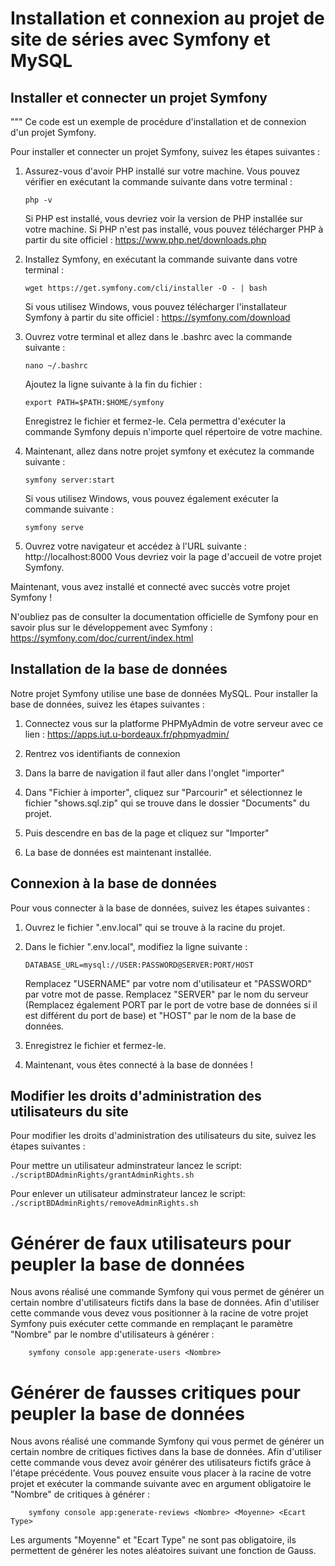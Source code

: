 # Installation et connexion au projet de site de séries avec Symfony et MySQL

## Installer et connecter un projet Symfony
"""
Ce code est un exemple de procédure d'installation et de connexion d'un projet Symfony.

Pour installer et connecter un projet Symfony, suivez les étapes suivantes :

1. Assurez-vous d'avoir PHP installé sur votre machine. Vous pouvez vérifier en exécutant la commande suivante dans votre terminal :
    ```
    php -v
    ```
    Si PHP est installé, vous devriez voir la version de PHP installée sur votre machine.
    Si PHP n'est pas installé, vous pouvez télécharger PHP à partir du site officiel : https://www.php.net/downloads.php

2. Installez Symfony, en exécutant la commande suivante dans votre terminal :
    ```
    wget https://get.symfony.com/cli/installer -O - | bash
    ```
    Si vous utilisez Windows, vous pouvez télécharger l'installateur Symfony à partir du site officiel : https://symfony.com/download

3. Ouvrez votre terminal et allez dans le .bashrc avec la commande suivante :
    ```
    nano ~/.bashrc
    ```
    Ajoutez la ligne suivante à la fin du fichier :
    ```
    export PATH=$PATH:$HOME/symfony
    ```
    Enregistrez le fichier et fermez-le.
    Cela permettra d'exécuter la commande Symfony depuis n'importe quel répertoire de votre machine.


4. Maintenant, allez dans notre projet symfony et exécutez la commande suivante :
    ```
    symfony server:start
    ```
    Si vous utilisez Windows, vous pouvez également exécuter la commande suivante :
    ```
    symfony serve
    ```
5. Ouvrez votre navigateur et accédez à l'URL suivante : http://localhost:8000
    Vous devriez voir la page d'accueil de votre projet Symfony.

Maintenant, vous avez installé et connecté avec succès votre projet Symfony !

N'oubliez pas de consulter la documentation officielle de Symfony pour en savoir plus sur le développement avec Symfony : https://symfony.com/doc/current/index.html

## Installation de la base de données

Notre projet Symfony utilise une base de données MySQL. Pour installer la base de données, suivez les étapes suivantes :

1. Connectez vous sur la platforme PHPMyAdmin de votre serveur avec ce lien : https://apps.iut.u-bordeaux.fr/phpmyadmin/

2. Rentrez vos identifiants de connexion

3. Dans la barre de navigation il faut aller dans l'onglet "importer"

4. Dans  "Fichier à importer", cliquez sur "Parcourir" et sélectionnez le fichier "shows.sql.zip" qui se trouve dans le dossier "Documents" du projet.

5. Puis descendre en bas de la page et cliquez sur "Importer"

6. La base de données est maintenant installée.

## Connexion à la base de données

Pour vous connecter à la base de données, suivez les étapes suivantes :

1. Ouvrez le fichier ".env.local" qui se trouve à la racine du projet.

2. Dans le fichier ".env.local", modifiez la ligne suivante :
    ```
    DATABASE_URL=mysql://USER:PASSWORD@SERVER:PORT/HOST
    ```
    Remplacez "USERNAME" par votre nom d'utilisateur et "PASSWORD" par votre mot de passe. Remplacez "SERVER" par le nom du serveur (Remplacez également PORT par le port de votre base de données si il est différent du port de base) et "HOST" par le nom de la base de données.

3. Enregistrez le fichier et fermez-le.

4. Maintenant, vous êtes connecté à la base de données !

## Modifier les droits d'administration des utilisateurs du site

Pour modifier les droits d'administration des utilisateurs du site, suivez les étapes suivantes :

Pour mettre un utilisateur adminstrateur lancez le script:
    ```
    ./scriptBDAdminRights/grantAdminRights.sh
    ```

Pour enlever un utilisateur adminstrateur lancez le script:
    ```
    ./scriptBDAdminRights/removeAdminRights.sh
    ```

# Générer de faux utilisateurs pour peupler la base de données

Nous avons réalisé une commande Symfony qui vous permet de générer un certain nombre d'utilisateurs fictifs dans la base de données.
Afin d'utiliser cette commande vous devez vous positionner à la racine de votre projet Symfony puis exécuter cette commande en remplaçant le paramètre "Nombre" par le nombre d'utilisateurs à générer :

```
    symfony console app:generate-users <Nombre>
```

# Générer de fausses critiques pour peupler la base de données

Nous avons réalisé une commande Symfony qui vous permet de générer un certain nombre de critiques fictives dans la base de données.
Afin d'utiliser cette commande vous devez avoir générer des utilisateurs fictifs grâce à l'étape précédente.
Vous pouvez ensuite vous placer à la racine de votre projet et exécuter la commande suivante avec en argument obligatoire le "Nombre" de critiques à générer :

```
    symfony console app:generate-reviews <Nombre> <Moyenne> <Ecart Type>
```

Les arguments "Moyenne" et "Ecart Type" ne sont pas obligatoire, ils permettent de générer les notes aléatoires suivant une fonction de Gauss.
